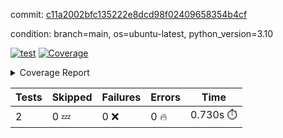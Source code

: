 commit: [c11a2002bfc135222e8dcd98f02409658354b4cf](https://github.com/rcmdnk/python-template/tree/c11a2002bfc135222e8dcd98f02409658354b4cf)

condition: branch=main, os=ubuntu-latest, python_version=3.10

[![test](https://github.com/rcmdnk/python-template/actions/workflows/test.yml/badge.svg)](https://github.com/rcmdnk/python-template/actions/runs/11744701718)
<a href="https://github.com/rcmdnk/python-template/blob/c11a2002bfc135222e8dcd98f02409658354b4cf/README.md"><img alt="Coverage" src="https://img.shields.io/badge/Coverage-100%25-brightgreen.svg" /></a><details><summary>Coverage Report </summary><table><tr><th>File</th><th>Stmts</th><th>Miss</th><th>Cover</th></tr><tbody><tr><td><b>TOTAL</b></td><td><b>4</b></td><td><b>0</b></td><td><b>100%</b></td></tr></tbody></table></details>

| Tests | Skipped | Failures | Errors | Time |
| ----- | ------- | -------- | -------- | ------------------ |
| 2 | 0 :zzz: | 0 :x: | 0 :fire: | 0.730s :stopwatch: |

